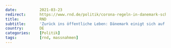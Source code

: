 ```yaml
---
date:          2021-03-23
redirect:      https://www.rnd.de/politik/corona-regeln-in-danemark-schrittweise-ruckkehr-ins-offentliche-leben-ohne-beschrankungen-PWXWP7F5TEE7DPOYK4PU5KEUNI.html
title:         RND
subtitle:      'Zurück ins öffentliche Leben: Dänemark einigt sich auf Abkehr von Corona-Maßnahmen'
country:       DE
categories:    [Politik]
tags:          [rnd, massnahmen]
---
```

